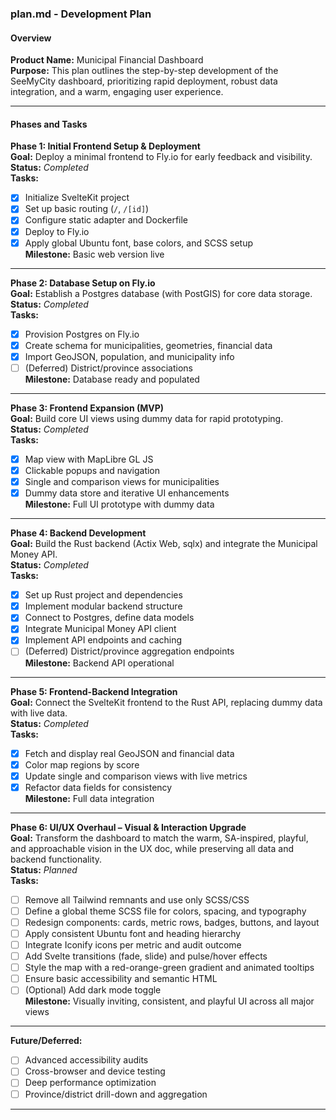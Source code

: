 ### plan.md - Development Plan

#### Overview
**Product Name:** Municipal Financial Dashboard  
**Purpose:** This plan outlines the step-by-step development of the SeeMyCity dashboard, prioritizing rapid deployment, robust data integration, and a warm, engaging user experience.

---

#### Phases and Tasks

**Phase 1: Initial Frontend Setup & Deployment**  
**Goal:** Deploy a minimal frontend to Fly.io for early feedback and visibility.  
**Status:** _Completed_  
**Tasks:**  
- [x] Initialize SvelteKit project  
- [x] Set up basic routing (`/`, `/[id]`)  
- [x] Configure static adapter and Dockerfile  
- [x] Deploy to Fly.io  
- [x] Apply global Ubuntu font, base colors, and SCSS setup  
**Milestone:** Basic web version live

---

**Phase 2: Database Setup on Fly.io**  
**Goal:** Establish a Postgres database (with PostGIS) for core data storage.  
**Status:** _Completed_  
**Tasks:**  
- [x] Provision Postgres on Fly.io  
- [x] Create schema for municipalities, geometries, financial data  
- [x] Import GeoJSON, population, and municipality info  
- [ ] (Deferred) District/province associations  
**Milestone:** Database ready and populated

---

**Phase 3: Frontend Expansion (MVP)**  
**Goal:** Build core UI views using dummy data for rapid prototyping.  
**Status:** _Completed_  
**Tasks:**  
- [x] Map view with MapLibre GL JS  
- [x] Clickable popups and navigation  
- [x] Single and comparison views for municipalities  
- [x] Dummy data store and iterative UI enhancements  
**Milestone:** Full UI prototype with dummy data

---

**Phase 4: Backend Development**  
**Goal:** Build the Rust backend (Actix Web, sqlx) and integrate the Municipal Money API.  
**Status:** _Completed_  
**Tasks:**  
- [x] Set up Rust project and dependencies  
- [x] Implement modular backend structure  
- [x] Connect to Postgres, define data models  
- [x] Integrate Municipal Money API client  
- [x] Implement API endpoints and caching  
- [ ] (Deferred) District/province aggregation endpoints  
**Milestone:** Backend API operational

---

**Phase 5: Frontend-Backend Integration**  
**Goal:** Connect the SvelteKit frontend to the Rust API, replacing dummy data with live data.  
**Status:** _Completed_  
**Tasks:**  
- [x] Fetch and display real GeoJSON and financial data  
- [x] Color map regions by score  
- [x] Update single and comparison views with live metrics  
- [x] Refactor data fields for consistency  
**Milestone:** Full data integration

---

**Phase 6: UI/UX Overhaul – Visual & Interaction Upgrade**  
**Goal:** Transform the dashboard to match the warm, SA-inspired, playful, and approachable vision in the UX doc, while preserving all data and backend functionality.  
**Status:** _Planned_  
**Tasks:**  
- [ ] Remove all Tailwind remnants and use only SCSS/CSS  
- [ ] Define a global theme SCSS file for colors, spacing, and typography  
- [ ] Redesign components: cards, metric rows, badges, buttons, and layout  
- [ ] Apply consistent Ubuntu font and heading hierarchy  
- [ ] Integrate Iconify icons per metric and audit outcome  
- [ ] Add Svelte transitions (fade, slide) and pulse/hover effects  
- [ ] Style the map with a red-orange-green gradient and animated tooltips  
- [ ] Ensure basic accessibility and semantic HTML  
- [ ] (Optional) Add dark mode toggle  
**Milestone:** Visually inviting, consistent, and playful UI across all major views

---

**Future/Deferred:**  
- [ ] Advanced accessibility audits  
- [ ] Cross-browser and device testing  
- [ ] Deep performance optimization  
- [ ] Province/district drill-down and aggregation

---